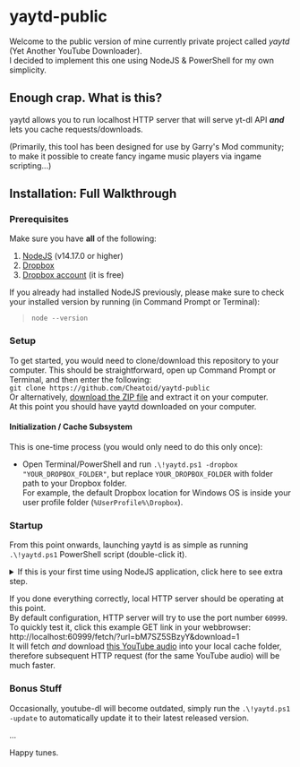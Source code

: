 # yaytd-public
Welcome to the public version of mine currently private project called *yaytd* (Yet Another YouTube Downloader).  
I decided to implement this one using NodeJS & PowerShell for my own simplicity.

## Enough crap. What is this?
yaytd allows you to run localhost HTTP server that will serve yt-dl API ***and*** lets you cache requests/downloads.

(Primarily, this tool has been designed for use by Garry's Mod community; to make it possible to create fancy ingame music players via ingame scripting...)

## Installation: Full Walkthrough

### Prerequisites
Make sure you have **all** of the following:
1. [NodeJS](https://nodejs.org/en/download/) (v14.17.0 or higher)
2. [Dropbox](https://www.dropbox.com/downloading)
3. [Dropbox account](https://www.dropbox.com/register) (it is free)

If you already had installed NodeJS previously, please make sure to check your installed version by running (in Command Prompt or Terminal):  
> `node --version`


### Setup
To get started, you would need to clone/download this repository to your computer. This should be straightforward, open up Command Prompt or Terminal, and then enter the following:  
    `git clone https://github.com/Cheatoid/yaytd-public`  
Or alternatively, [download the ZIP file](https://github.com/Cheatoid/yaytd-public/archive/refs/heads/dropbox.zip) and extract it on your computer.  
At this point you should have yaytd downloaded on your computer.  


#### Initialization / Cache Subsystem
This is one-time process (you would only need to do this only once):  
- Open Terminal/PowerShell and run `.\!yaytd.ps1 -dropbox "YOUR_DROPBOX_FOLDER"`, but replace `YOUR_DROPBOX_FOLDER` with folder path to your Dropbox folder.  
  For example, the default Dropbox location for Windows OS is inside your user profile folder (`%UserProfile%\Dropbox`).


### Startup
From this point onwards, launching yaytd is as simple as running `.\!yaytd.ps1` PowerShell script (double-click it).  
<details>
<summary>If this is your first time using NodeJS application, click here to see extra step.</summary>

You may receive Windows Firewall popup which looks like this:  
![Windows Firewall](https://user-images.githubusercontent.com/13347909/121682618-98229e00-cabc-11eb-95a7-2ac578da98aa.png)  
Just click `Allow access` button. (It may prompt for UAC, but you would just need to do this only once.)
</details>

If you done everything correctly, local HTTP server should be operating at this point.  
By default configuration, HTTP server will try to use the port number `60999`.  
To quickly test it, click this example GET link in your webbrowser:  
http://localhost:60999/fetch/?url=bM7SZ5SBzyY&download=1  
It will fetch *and* download [this YouTube audio](https://www.youtube.com/watch?v=bM7SZ5SBzyY) into your local cache folder, therefore subsequent HTTP request (for the same YouTube audio) will be much faster.


### Bonus Stuff
Occasionally, youtube-dl will become outdated, simply run the `.\!yaytd.ps1 -update` to automatically update it to their latest released version.

...

Happy tunes.
